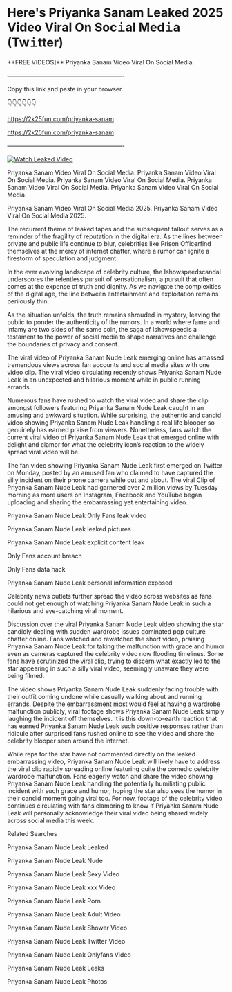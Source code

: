 # Here's Priyanka Sanam Leaked 2025 Video Viral On Soc𝚒al Med𝚒a (Tw𝚒tter)

++FREE VIDEOS]** Priyanka Sanam Video Viral On Social Media.

———————————————————-

Copy this link and paste in your browser.

👇👇👇👇👇👇

https://2k25fun.com/priyanka-sanam

https://2k25fun.com/priyanka-sanam

———————————————————-

[![Watch Leaked Video](https://miro.medium.com/v2/resize:fit:828/format:webp/1*cilzJN44JGOrTw9NJCrNHA.gif "Watch Leaked Video")](https://2k25fun.com/priyanka-sanam)

Priyanka Sanam Video Viral On Social Media. Priyanka Sanam Video Viral On Social Media. Priyanka Sanam Video Viral On Social Media. Priyanka Sanam Video Viral On Social Media. Priyanka Sanam Video Viral On Social Media.

Priyanka Sanam Video Viral On Social Media 2025. Priyanka Sanam Video Viral On Social Media 2025.

The recurrent theme of leaked tapes and the subsequent fallout serves as a reminder of the fragility of reputation in the digital era. As the lines between private and public life continue to blur, celebrities like Prison Officerfind themselves at the mercy of internet chatter, where a rumor can ignite a firestorm of speculation and judgment.

In the ever evolving landscape of celebrity culture, the Ishowspeedscandal underscores the relentless pursuit of sensationalism, a pursuit that often comes at the expense of truth and dignity. As we navigate the complexities of the digital age, the line between entertainment and exploitation remains perilously thin.

As the situation unfolds, the truth remains shrouded in mystery, leaving the public to ponder the authenticity of the rumors. In a world where fame and infamy are two sides of the same coin, the saga of Ishowspeedis a testament to the power of social media to shape narratives and challenge the boundaries of privacy and consent.

The viral video of Priyanka Sanam Nude Leak emerging online has amassed tremendous views across fan accounts and social media sites with one video clip. The viral video circulating recently shows Priyanka Sanam Nude Leak in an unexpected and hilarious moment while in public running errands.

Numerous fans have rushed to watch the viral video and share the clip amongst followers featuring Priyanka Sanam Nude Leak caught in an amusing and awkward situation. While surprising, the authentic and candid video showing Priyanka Sanam Nude Leak handling a real life blooper so genuinely has earned praise from viewers. Nonetheless, fans watch the current viral video of Priyanka Sanam Nude Leak that emerged online with delight and clamor for what the celebrity icon’s reaction to the widely spread viral video will be.

The fan video showing Priyanka Sanam Nude Leak first emerged on Twitter on Monday, posted by an amused fan who claimed to have captured the silly incident on their phone camera while out and about. The viral Clip of Priyanka Sanam Nude Leak had garnered over 2 million views by Tuesday morning as more users on Instagram, Facebook and YouTube began uploading and sharing the embarrassing yet entertaining video.

Priyanka Sanam Nude Leak Only Fans leak video

Priyanka Sanam Nude Leak leaked pictures

Priyanka Sanam Nude Leak explicit content leak

Only Fans account breach

Only Fans data hack

Priyanka Sanam Nude Leak personal information exposed

Celebrity news outlets further spread the video across websites as fans could not get enough of watching Priyanka Sanam Nude Leak in such a hilarious and eye-catching viral moment.

Discussion over the viral Priyanka Sanam Nude Leak video showing the star candidly dealing with sudden wardrobe issues dominated pop culture chatter online. Fans watched and rewatched the short video, praising Priyanka Sanam Nude Leak for taking the malfunction with grace and humor even as cameras captured the celebrity video now flooding timelines. Some fans have scrutinized the viral clip, trying to discern what exactly led to the star appearing in such a silly viral video, seemingly unaware they were being filmed.

The video shows Priyanka Sanam Nude Leak suddenly facing trouble with their outfit coming undone while casually walking about and running errands. Despite the embarrassment most would feel at having a wardrobe malfunction publicly, viral footage shows Priyanka Sanam Nude Leak simply laughing the incident off themselves. It is this down-to-earth reaction that has earned Priyanka Sanam Nude Leak such positive responses rather than ridicule after surprised fans rushed online to see the video and share the celebrity blooper seen around the internet.

While reps for the star have not commented directly on the leaked embarrassing video, Priyanka Sanam Nude Leak will likely have to address the viral clip rapidly spreading online featuring quite the comedic celebrity wardrobe malfunction. Fans eagerly watch and share the video showing Priyanka Sanam Nude Leak handling the potentially humiliating public incident with such grace and humor, hoping the star also sees the humor in their candid moment going viral too. For now, footage of the celebrity video continues circulating with fans clamoring to know if Priyanka Sanam Nude Leak will personally acknowledge their viral video being shared widely across social media this week.

Related Searches

Priyanka Sanam Nude Leak Leaked

Priyanka Sanam Nude Leak Nude

Priyanka Sanam Nude Leak Sexy Video

Priyanka Sanam Nude Leak xxx Video

Priyanka Sanam Nude Leak Porn

Priyanka Sanam Nude Leak Adult Video

Priyanka Sanam Nude Leak Shower Video

Priyanka Sanam Nude Leak Twitter Video

Priyanka Sanam Nude Leak Onlyfans Video

Priyanka Sanam Nude Leak Leaks

Priyanka Sanam Nude Leak Photos